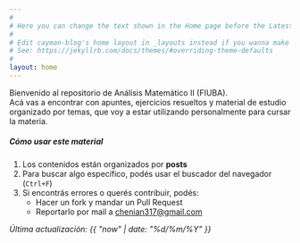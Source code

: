 ```yaml
---
#
# Here you can change the text shown in the Home page before the Latest Posts section.
#
# Edit cayman-blog's home layout in _layouts instead if you wanna make some changes
# See: https://jekyllrb.com/docs/themes/#overriding-theme-defaults
#
layout: home
---
```


Bienvenido al repositorio de Análisis Matemático II (FIUBA).  
Acá vas a encontrar con apuntes, ejercicios resueltos y material de estudio organizado por temas, que voy a estar utilizando personalmente para cursar la materia. 

##### Cómo usar este material

1. Los contenidos están organizados por **posts**
2. Para buscar algo específico, podés usar el buscador del navegador (`Ctrl+F`)
3. Si encontrás errores o querés contribuir, podés:
   - Hacer un fork y mandar un Pull Request
   - Reportarlo por mail a [chenian317@gmail.com](mailto:chenian317@gmail.com)


_Última actualización: {{ "now" | date: "%d/%m/%Y" }}_ 